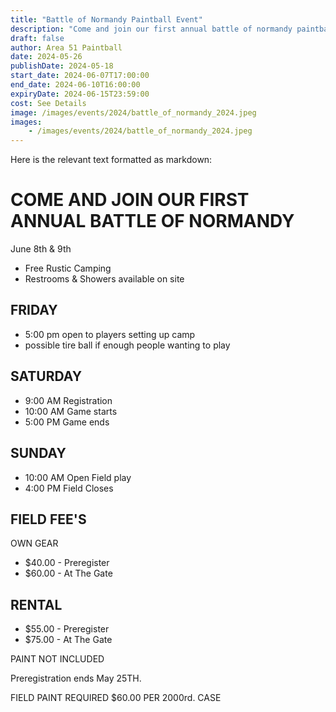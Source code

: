 ```yaml
---
title: "Battle of Normandy Paintball Event"
description: "Come and join our first annual battle of normandy paintball event at area 51 paintball in mancelona, michigan"
draft: false
author: Area 51 Paintball
date: 2024-05-26
publishDate: 2024-05-18
start_date: 2024-06-07T17:00:00
end_date: 2024-06-10T16:00:00
expiryDate: 2024-06-15T23:59:00
cost: See Details
image: /images/events/2024/battle_of_normandy_2024.jpeg
images:
    - /images/events/2024/battle_of_normandy_2024.jpeg
---
```


Here is the relevant text formatted as markdown:

# COME AND JOIN OUR FIRST ANNUAL BATTLE OF NORMANDY
June 8th & 9th

- Free Rustic Camping
- Restrooms & Showers available on site

## FRIDAY
- 5:00 pm open to players setting up camp
- possible tire ball if enough people wanting to play

## SATURDAY
- 9:00 AM Registration
- 10:00 AM Game starts
- 5:00 PM Game ends

## SUNDAY
- 10:00 AM Open Field play
- 4:00 PM Field Closes

## FIELD FEE'S
OWN GEAR
- $40.00 - Preregister
- $60.00 - At The Gate

## RENTAL
- $55.00 - Preregister
- $75.00 - At The Gate

PAINT NOT INCLUDED

Preregistration ends May 25TH.

FIELD PAINT REQUIRED
$60.00 PER 2000rd. CASE

